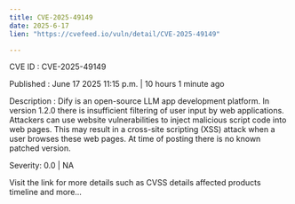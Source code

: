 ```yaml
---
title: CVE-2025-49149
date: 2025-6-17
lien: "https://cvefeed.io/vuln/detail/CVE-2025-49149"

---
```


CVE ID : CVE-2025-49149

Published :  June 17
2025
11:15 p.m. | 10 hours
1 minute ago

Description : Dify is an open-source LLM app development platform. In version 1.2.0
there is insufficient filtering of user input by web applications. Attackers can use website vulnerabilities to inject malicious script code into web pages. This may result in a cross-site scripting (XSS) attack when a user browses these web pages. At time of posting
there is no known patched version.

Severity: 0.0 | NA

Visit the link for more details
such as CVSS details
affected products
timeline
and more...
